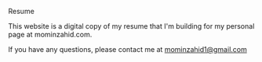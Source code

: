 Resume

This website is a digital copy of my resume that I'm building for my personal page at mominzahid.com. 

If you have any questions, please contact me at mominzahid1@gmail.com
